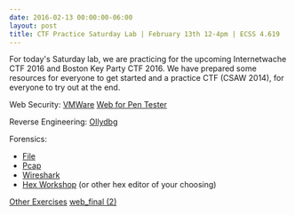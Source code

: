 ```yaml
---
date: 2016-02-13 00:00:00-06:00
layout: post
title: CTF Practice Saturday Lab | February 13th 12-4pm | ECSS 4.619
---
```


For today's Saturday lab, we are practicing for the upcoming Internetwache CTF 2016 and Boston Key Party CTF 2016. We have prepared some resources for everyone to get started and a practice CTF (CSAW 2014), for everyone to try out at the end.

Web Security:
[VMWare](https://my.vmware.com/web/vmware/free#desktop_end_user_computing/vmware_workstation_player/12_0)
[Web for Pen Tester](https://pentesterlab.com/exercises/web_for_pentester)

Reverse Engineering:
[Ollydbg](http://www.ollydbg.de/odbg110.zip)

Forensics:

-   [File](https://csg.utdallas.edu/wp-content/uploads/2016/02/attachment.php_.jpg)
-   [Pcap](https://www.dropbox.com/s/ibjz1pn7n5323fi/lemieux.pcap?dl=0)
-   [Wireshark](https://www.wireshark.org/)
-   [Hex Workshop](http://www.hexworkshop.com/) (or other hex editor of your choosing)

[Other Exercises](https://pentesterlab.com/exercises/)
[web\_final (2)](https://csg.utdallas.edu/wp-content/uploads/2016/01/web_final-2.pptx)
